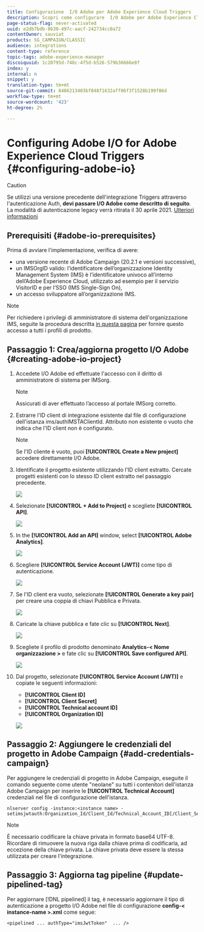 ```yaml
---
title: Configurazione  I/O Adobe per Adobe Experience Cloud Triggers
description: Scopri come configurare  I/O Adobe per Adobe Experience Cloud Triggers
page-status-flag: never-activated
uuid: e2db7bdb-8630-497c-aacf-242734cc0a72
contentOwner: sauviat
products: SG_CAMPAIGN/CLASSIC
audience: integrations
content-type: reference
topic-tags: adobe-experience-manager
discoiquuid: 1c20795d-748c-4f5d-b526-579b36666e8f
index: y
internal: n
snippet: y
translation-type: tm+mt
source-git-commit: 8486213403bf848f1632aff06f3f1528b199f86d
workflow-type: tm+mt
source-wordcount: '423'
ht-degree: 2%

---
```



# Configuring Adobe I/O for Adobe Experience Cloud Triggers {#configuring-adobe-io}

>[!CAUTION]
>
>Se utilizzi una versione precedente dell&#39;integrazione Triggers attraverso l&#39;autenticazione Auth, **devi passare  I/O Adobe come descritto di seguito**. La modalità di autenticazione legacy verrà ritirata il 30 aprile 2021. [Ulteriori informazioni](https://github.com/AdobeDocs/analytics-1.4-apis/blob/master/docs/APIEOL.md)

## Prerequisiti {#adobe-io-prerequisites}

Prima di avviare l&#39;implementazione, verifica di avere:

* una versione recente di  Adobe Campaign (20.2.1 e versioni successive),
* un IMSOrgID valido: l’identificatore dell’organizzazione  Identity Management System (IMS) è l’identificatore univoco all’interno dell’Adobe Experience Cloud, utilizzato ad esempio per il servizio VisitorID e per l’SSO (IMS Single-Sign On),
* un accesso sviluppatore all’organizzazione IMS.

>[!NOTE]
>
>Per richiedere i privilegi di amministratore di sistema dell&#39;organizzazione IMS, seguite la procedura descritta [in questa pagina](https://helpx.adobe.com/ca/enterprise/admin-guide.html/ca/enterprise/using/manage-developers.ug.html) per fornire questo accesso a tutti i profili di prodotto.


## Passaggio 1: Crea/aggiorna  progetto I/O Adobe {#creating-adobe-io-project}

1. Accedete  I/O Adobe ed effettuate l&#39;accesso con il diritto di amministratore di sistema per IMSorg.

   >[!NOTE]
   >
   > Assicurati di aver effettuato l’accesso al portale IMSorg corretto.

1. Estrarre l&#39;ID client di integrazione esistente dal file di configurazione dell&#39;istanza ims/authIMSTAClientId. Attributo non esistente o vuoto che indica che l&#39;ID client non è configurato.

   >[!NOTE]
   >
   >Se l&#39;ID cliente è vuoto, puoi **[!UICONTROL Create a New project]** accedere direttamente  I/O Adobe.

1. Identificate il progetto esistente utilizzando l&#39;ID client estratto. Cercate progetti esistenti con lo stesso ID client estratto nel passaggio precedente.

   ![](assets/do-not-localize/adobe_io_8.png)

1. Selezionate **[!UICONTROL + Add to Project]** e scegliete **[!UICONTROL API]**.

   ![](assets/do-not-localize/adobe_io_1.png)

1. In the **[!UICONTROL Add an API]** window, select **[!UICONTROL Adobe Analytics]**.

   ![](assets/do-not-localize/adobe_io_2.png)

1. Scegliere **[!UICONTROL Service Account (JWT)]** come tipo di autenticazione.

   ![](assets/do-not-localize/adobe_io_3.png)

1. Se l&#39;ID client era vuoto, selezionate **[!UICONTROL Generate a key pair]** per creare una coppia di chiavi Pubblica e Privata.

   ![](assets/do-not-localize/adobe_io_4.png)

1. Caricate la chiave pubblica e fate clic su **[!UICONTROL Next]**.

   ![](assets/do-not-localize/adobe_io_5.png)

1. Scegliete il profilo di prodotto denominato **Analytics-&lt; Nome organizzazione >** e fate clic su **[!UICONTROL Save configured API]**.

   ![](assets/do-not-localize/adobe_io_6.png)

1. Dal progetto, selezionate **[!UICONTROL Service Account (JWT)]** e copiate le seguenti informazioni:
   * **[!UICONTROL Client ID]**
   * **[!UICONTROL Client Secret]**
   * **[!UICONTROL Technical account ID]**
   * **[!UICONTROL Organization ID]**

   ![](assets/do-not-localize/adobe_io_7.png)

## Passaggio 2: Aggiungere le credenziali del progetto in  Adobe Campaign {#add-credentials-campaign}

Per aggiungere le credenziali di progetto in  Adobe Campaign, eseguite il comando seguente come utente &quot;neolane&quot; su tutti i contenitori dell&#39;istanza Adobe Campaign  per inserire le **[!UICONTROL Technical Account]** credenziali nel file di configurazione dell&#39;istanza.

```
nlserver config -instance:<instance name> -setimsjwtauth:Organization_Id/Client_Id/Technical_Account_ID[/Client_Secret[/Base64_encoded_Private_Key]]
```

>[!NOTE]
>
>È necessario codificare la chiave privata in formato base64 UTF-8. Ricordare di rimuovere la nuova riga dalla chiave prima di codificarla, ad eccezione della chiave privata. La chiave privata deve essere la stessa utilizzata per creare l&#39;integrazione.

## Passaggio 3: Aggiorna tag pipeline {#update-pipelined-tag}

Per aggiornare [!DNL pipelined] il tag, è necessario aggiornare il tipo di autenticazione a  progetto I/O Adobe nel file di configurazione **config-&lt; instance-name >.xml** come segue:

```
<pipelined ... authType="imsJwtToken"  ... />
```
